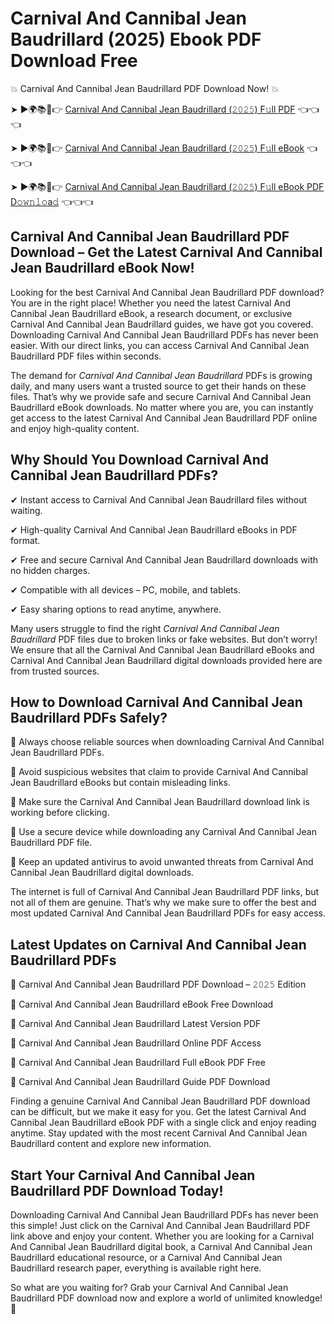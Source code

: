 # Carnival And Cannibal Jean Baudrillard (2025) Ebook PDF Download Free

💥 Carnival And Cannibal Jean Baudrillard PDF Download Now! 💥

➤ ►🌍📚📱👉 [Carnival And Cannibal Jean Baudrillard (𝟸𝟶𝟸𝟻) F𝚞ll PDF](https://getpdf.xyz/carnival-and-cannibal-jean-baudrillard) 👈👈👈


➤ ►🌍📚📱👉 [Carnival And Cannibal Jean Baudrillard (𝟸𝟶𝟸𝟻) F𝚞ll eBook](https://getpdf.xyz/carnival-and-cannibal-jean-baudrillard) 👈👈👈


➤ ►🌍📚📱👉 [Carnival And Cannibal Jean Baudrillard (𝟸𝟶𝟸𝟻) F𝚞ll eBook PDF D𝚘𝚠𝚗𝚕𝚘a𝚍](https://getpdf.xyz/carnival-and-cannibal-jean-baudrillard) 👈👈👈


## Carnival And Cannibal Jean Baudrillard PDF Download – Get the Latest Carnival And Cannibal Jean Baudrillard eBook Now!

Looking for the best Carnival And Cannibal Jean Baudrillard PDF download? You are in the right place! Whether you need the latest Carnival And Cannibal Jean Baudrillard eBook, a research document, or exclusive Carnival And Cannibal Jean Baudrillard guides, we have got you covered. Downloading Carnival And Cannibal Jean Baudrillard PDFs has never been easier. With our direct links, you can access Carnival And Cannibal Jean Baudrillard PDF files within seconds.

The demand for *Carnival And Cannibal Jean Baudrillard* PDFs is growing daily, and many users want a trusted source to get their hands on these files. That’s why we provide safe and secure Carnival And Cannibal Jean Baudrillard eBook downloads. No matter where you are, you can instantly get access to the latest Carnival And Cannibal Jean Baudrillard PDF online and enjoy high-quality content.

## Why Should You Download Carnival And Cannibal Jean Baudrillard PDFs?

✔ Instant access to Carnival And Cannibal Jean Baudrillard files without waiting.

✔ High-quality Carnival And Cannibal Jean Baudrillard eBooks in PDF format.

✔ Free and secure Carnival And Cannibal Jean Baudrillard downloads with no hidden charges.

✔ Compatible with all devices – PC, mobile, and tablets.

✔ Easy sharing options to read anytime, anywhere.

Many users struggle to find the right *Carnival And Cannibal Jean Baudrillard* PDF files due to broken links or fake websites. But don’t worry! We ensure that all the Carnival And Cannibal Jean Baudrillard eBooks and Carnival And Cannibal Jean Baudrillard digital downloads provided here are from trusted sources.

## How to Download Carnival And Cannibal Jean Baudrillard PDFs Safely?

📌 Always choose reliable sources when downloading Carnival And Cannibal Jean Baudrillard PDFs.

📌 Avoid suspicious websites that claim to provide Carnival And Cannibal Jean Baudrillard eBooks but contain misleading links.

📌 Make sure the Carnival And Cannibal Jean Baudrillard download link is working before clicking.

📌 Use a secure device while downloading any Carnival And Cannibal Jean Baudrillard PDF file.

📌 Keep an updated antivirus to avoid unwanted threats from Carnival And Cannibal Jean Baudrillard digital downloads.

The internet is full of Carnival And Cannibal Jean Baudrillard PDF links, but not all of them are genuine. That’s why we make sure to offer the best and most updated Carnival And Cannibal Jean Baudrillard PDFs for easy access.

## Latest Updates on Carnival And Cannibal Jean Baudrillard PDFs

🔹 Carnival And Cannibal Jean Baudrillard PDF Download – 𝟸𝟶𝟸𝟻 Edition

🔹 Carnival And Cannibal Jean Baudrillard eBook Free Download

🔹 Carnival And Cannibal Jean Baudrillard Latest Version PDF

🔹 Carnival And Cannibal Jean Baudrillard Online PDF Access

🔹 Carnival And Cannibal Jean Baudrillard Full eBook PDF Free

🔹 Carnival And Cannibal Jean Baudrillard Guide PDF Download

Finding a genuine Carnival And Cannibal Jean Baudrillard PDF download can be difficult, but we make it easy for you. Get the latest Carnival And Cannibal Jean Baudrillard eBook PDF with a single click and enjoy reading anytime. Stay updated with the most recent Carnival And Cannibal Jean Baudrillard content and explore new information.

## Start Your Carnival And Cannibal Jean Baudrillard PDF Download Today!

Downloading Carnival And Cannibal Jean Baudrillard PDFs has never been this simple! Just click on the Carnival And Cannibal Jean Baudrillard PDF link above and enjoy your content. Whether you are looking for a Carnival And Cannibal Jean Baudrillard digital book, a Carnival And Cannibal Jean Baudrillard educational resource, or a Carnival And Cannibal Jean Baudrillard research paper, everything is available right here.

So what are you waiting for? Grab your Carnival And Cannibal Jean Baudrillard PDF download now and explore a world of unlimited knowledge! 🚀